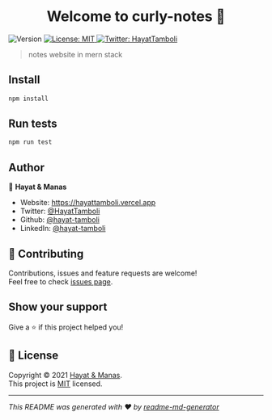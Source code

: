 <h1 align="center">Welcome to curly-notes 👋</h1>
<p>
  <img alt="Version" src="https://img.shields.io/badge/version-1.0.0-blue.svg?cacheSeconds=2592000" />
  <a href="https://github.com/hayat-tamboli/curly-notes/blob/master/LICENSE" target="_blank">
    <img alt="License: MIT" src="https://img.shields.io/badge/License-MIT-yellow.svg" />
  </a>
  <a href="https://twitter.com/HayatTamboli" target="_blank">
    <img alt="Twitter: HayatTamboli" src="https://img.shields.io/twitter/follow/HayatTamboli.svg?style=social" />
  </a>
</p>

> notes website in mern stack

## Install

```sh
npm install
```

## Run tests

```sh
npm run test
```

## Author

👤 **Hayat & Manas**

* Website: https://hayattamboli.vercel.app
* Twitter: [@HayatTamboli](https://twitter.com/HayatTamboli)
* Github: [@hayat-tamboli](https://github.com/hayat-tamboli)
* LinkedIn: [@hayat-tamboli](https://linkedin.com/in/hayat-tamboli)

## 🤝 Contributing

Contributions, issues and feature requests are welcome!<br />Feel free to check [issues page](https://github.com/hayat-tamboli/curly-notes/issues). 

## Show your support

Give a ⭐️ if this project helped you!

## 📝 License

Copyright © 2021 [Hayat & Manas](https://github.com/hayat-tamboli).<br />
This project is [MIT](https://github.com/hayat-tamboli/curly-notes/blob/master/LICENSE) licensed.

***
_This README was generated with ❤️ by [readme-md-generator](https://github.com/kefranabg/readme-md-generator)_